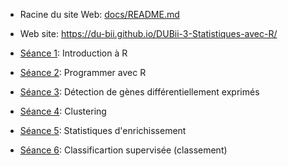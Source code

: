 - Racine du site Web: [docs/README.md](docs/README.md)
- Web site: <https://du-bii.github.io/DUBii-3-Statistiques-avec-R/>

- [Séance 1](seance1/README.md): Introduction à R
- [Séance 2](seance2/README.md): Programmer avec R
- [Séance 3](seance3/README.md): Détection de gènes différentiellement exprimés
- [Séance 4](seance4/README.md): Clustering
- [Séance 5](seance5/README.md): Statistiques d'enrichissement
- [Séance 6](seance6/README.md): Classificartion supervisée (classement)

